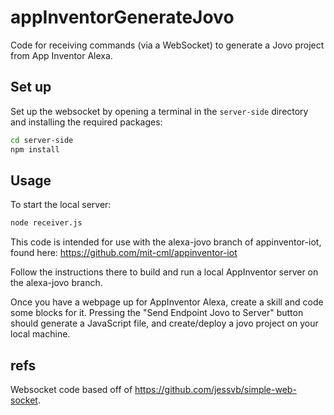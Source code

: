 # appInventorGenerateJovo
Code for receiving commands (via a WebSocket) to generate a Jovo project from App Inventor Alexa.  

## Set up
Set up the websocket by opening a terminal in the `server-side` directory and installing the required packages:
```bash
cd server-side
npm install
```

## Usage
To start the local server:
```bash
node receiver.js
```

This code is intended for use with the alexa-jovo branch of appinventor-iot, found here: https://github.com/mit-cml/appinventor-iot

Follow the instructions there to build and run a local AppInventor server on the alexa-jovo branch. 

Once you have a webpage up for AppInventor Alexa, create a skill and code some blocks for it.  Pressing the "Send Endpoint Jovo to Server" button should generate a JavaScript file, and create/deploy a jovo project on your local machine.

## refs
Websocket code based off of https://github.com/jessvb/simple-web-socket.

